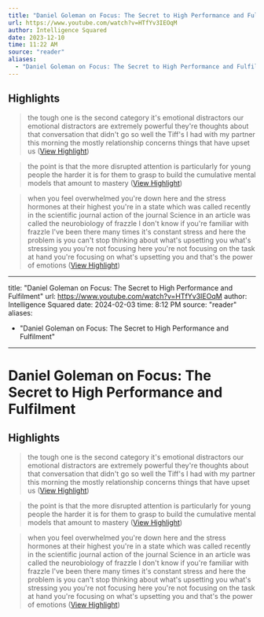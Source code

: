 ```yaml
---
title: "Daniel Goleman on Focus: The Secret to High Performance and Fulfilment"
url: https://www.youtube.com/watch?v=HTfYv3IEOqM
author: Intelligence Squared
date: 2023-12-10
time: 11:22 AM
source: "reader"
aliases:
  - "Daniel Goleman on Focus: The Secret to High Performance and Fulfilment"
---
```

## Highlights
> the tough one is the second category it's emotional distractors our emotional distractors
> are extremely powerful they're thoughts about that conversation that didn't go so well the Tiff's I had with my partner this morning the mostly relationship concerns things that have upset us ([View Highlight](https://read.readwise.io/read/01hfmf9g87gmgw9x2k47jqkxw4))

> the point is that the more
> disrupted attention is particularly for young people the harder it is for them to grasp to build the cumulative mental models that amount to mastery ([View Highlight](https://read.readwise.io/read/01hfmfb3y3hy24pfnqq1sv7djk))

> when you feel overwhelmed you're down here and the stress hormones at their highest you're in a state which was called recently in the scientific journal action of the journal Science in an article was called the neurobiology of frazzle I don't know if you're familiar with frazzle I've
> been there many times it's constant stress and here the problem is you can't stop thinking about what's upsetting you what's stressing you you're not focusing here you're not focusing on the task at hand you're focusing on what's upsetting you and that's the power of emotions ([View Highlight](https://read.readwise.io/read/01hfmffeqf9rs7ex393ezkrqy9))

---
title: "Daniel Goleman on Focus: The Secret to High Performance and Fulfilment"
url: https://www.youtube.com/watch?v=HTfYv3IEOqM
author: Intelligence Squared
date: 2024-02-03
time: 8:12 PM
source: "reader"
aliases:
  - "Daniel Goleman on Focus: The Secret to High Performance and Fulfilment"
---
# Daniel Goleman on Focus: The Secret to High Performance and Fulfilment

## Highlights
> the tough one is the second category it's emotional distractors our emotional distractors
> are extremely powerful they're thoughts about that conversation that didn't go so well the Tiff's I had with my partner this morning the mostly relationship concerns things that have upset us ([View Highlight](https://read.readwise.io/read/01hfmf9g87gmgw9x2k47jqkxw4))

> the point is that the more
> disrupted attention is particularly for young people the harder it is for them to grasp to build the cumulative mental models that amount to mastery ([View Highlight](https://read.readwise.io/read/01hfmfb3y3hy24pfnqq1sv7djk))

> when you feel overwhelmed you're down here and the stress hormones at their highest you're in a state which was called recently in the scientific journal action of the journal Science in an article was called the neurobiology of frazzle I don't know if you're familiar with frazzle I've
> been there many times it's constant stress and here the problem is you can't stop thinking about what's upsetting you what's stressing you you're not focusing here you're not focusing on the task at hand you're focusing on what's upsetting you and that's the power of emotions ([View Highlight](https://read.readwise.io/read/01hfmffeqf9rs7ex393ezkrqy9))

